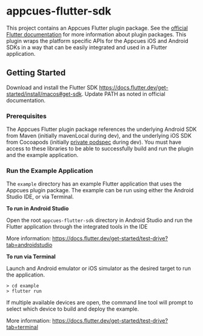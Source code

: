 # appcues-flutter-sdk
This project contains an Appcues Flutter plugin package.  See the [official Flutter documentation](https://docs.flutter.dev/development/packages-and-plugins/developing-packages#plugin) for more information about plugin packages.  This plugin wraps the platform specific APIs for the Appcues iOS and Android SDKs in a way that can be easily integrated and used in a Flutter application.

## Getting Started
Download and install the Flutter SDK https://docs.flutter.dev/get-started/install/macos#get-sdk. Update PATH as noted in official documentation.

### Prerequisites
The Appcues Flutter plugin package references the underlying Android SDK from Maven (initially mavenLocal during dev), and the underlying iOS SDK from Cocoapods (initially [private podspec](https://github.com/appcues/cocoapods-specs) during dev).  You must have access to these libraries to be able to successfully build and run the plugin and the example application.

### Run the Example Application
The `example` directory has an example Flutter application that uses the Appcues plugin package.  The example can be run using either the Android Studio IDE, or via Terminal.

**To run in Android Studio**

Open the root `appcues-flutter-sdk` directory in Android Studio and run the Flutter application through the integrated tools in the IDE

More information: https://docs.flutter.dev/get-started/test-drive?tab=androidstudio

**To run via Terminal**

Launch and Android emulator or iOS simulator as the desired target to run the application.

```shell
> cd example
> flutter run
```

If multiple available devices are open, the command line tool will prompt to select which device to build and deploy the example.

More information: https://docs.flutter.dev/get-started/test-drive?tab=terminal